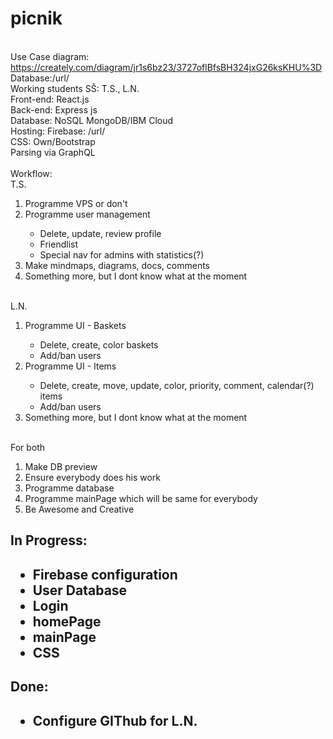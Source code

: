 # picnik
<br>Use Case diagram: https://creately.com/diagram/jr1s6bz23/3727oflBfsBH324jxG26ksKHU%3D
<br>Database:/url/
<br>Working students SŠ: T.S., L.N.
<br>Front-end: React.js
<br>Back-end: Express js
<br>Database: NoSQL MongoDB/IBM Cloud
<br>Hosting: Firebase: /url/
<br>CSS: Own/Bootstrap
<br>Parsing via GraphQL
<br><br>Workflow:
<br>T.S.
<ol>
    <li>Programme VPS or don't</li>
    <li>Programme user management</li>
            <ul>
            <li>Delete, update, review profile</li>    
            <li>Friendlist</li>
            <li>Special nav for admins with statistics(?)</li>
            </ul>
    <li>Make mindmaps, diagrams, docs, comments</li>
    <li>Something more, but I dont know what at the moment</li>
</ol>
<br>L.N.
<ol>
    <li>Programme UI - Baskets</li>
            <ul>
            <li>Delete, create, color baskets</li>    
            <li>Add/ban users</li>
            </ul>
    <li>Programme UI - Items</li>
            <ul>
            <li>Delete, create, move, update, color, priority, comment, calendar(?) items</li>    
            <li>Add/ban users</li>
            </ul>
    <li>Something more, but I dont know what at the moment</li>
</ol>
<br>For both
<ol>
    <li>Make DB preview</li>
    <li>Ensure everybody does his work</li>
    <li>Programme database</li>
    <li>Programme mainPage which will be same for everybody</li>
    <li>Be Awesome and Creative</li>
</ol>

<h2>In Progress:<h2>
<ul>
  <li>Firebase configuration</li>
  <li>User Database</li>
  <li>Login</li>
  <li>homePage</li>
  <li>mainPage</li>
  <li>CSS</li>
</ul>

<h2>Done:<h2>
<ul>
    <li>Configure GIThub for L.N.</li>
</ul>
